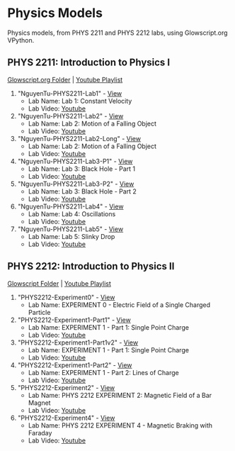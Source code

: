 # Physics Models
Physics models, from PHYS 2211 and PHYS 2212 labs, using Glowscript.org VPython.

## PHYS 2211: Introduction to Physics I
[Glowscript.org Folder](https://www.glowscript.org/#/user/ENT/folder/PHYS2211/)
  |  [Youtube Playlist](https://www.youtube.com/playlist?list=PLgGFty8KAGAD56CchSrQhreEl6Wqca5I1)
1. "NguyenTu-PHYS2211-Lab1" - [View](https://www.glowscript.org/#/user/ENT/folder/PHYS2211/program/NguyenTu-PHYS2211-Lab1)
   - Lab Name: Lab 1: Constant Velocity
   - Lab Video: [Youtube](https://www.youtube.com/watch?v=umVS8fEPmkg&t=1s)
2. "NguyenTu-PHYS2211-Lab2" - [View](https://www.glowscript.org/#/user/ENT/folder/PHYS2211/program/NguyenTu-PHYS2211-Lab2)
   - Lab Name: Lab 2: Motion of a Falling Object
   - Lab Video: [Youtube](https://www.youtube.com/watch?v=3r3PmhqNnLc&t=1s)
3. "NguyenTu-PHYS2211-Lab2-Long" - [View](https://www.glowscript.org/#/user/ENT/folder/PHYS2211/program/NguyenTu-PHYS2211-Lab2-Long)
   - Lab Name: Lab 2: Motion of a Falling Object
   - Lab Video: [Youtube](https://www.youtube.com/watch?v=3r3PmhqNnLc&t=1s)
4. "NguyenTu-PHYS2211-Lab3-P1" - [View](https://www.glowscript.org/#/user/ENT/folder/PHYS2211/program/NguyenTu-PHYS2211-Lab3-P1)
   - Lab Name: Lab 3: Black Hole - Part 1
   - Lab Video: [Youtube](https://www.youtube.com/watch?v=NuuAFzOsgz4&t=2s)
5. "NguyenTu-PHYS2211-Lab3-P2" - [View](https://www.glowscript.org/#/user/ENT/folder/PHYS2211/program/NguyenTu-PHYS2211-Lab3-P2)
   - Lab Name: Lab 3: Black Hole - Part 2
   - Lab Video: [Youtube](https://www.youtube.com/watch?v=NuuAFzOsgz4&t=2s)
6. "NguyenTu-PHYS2211-Lab4" - [View](https://www.glowscript.org/#/user/ENT/folder/PHYS2211/program/NguyenTu-PHYS2211-Lab4)
   - Lab Name: Lab 4: Oscillations
   - Lab Video: [Youtube](https://www.youtube.com/watch?v=j3Bzf5n6Z4w&t=158s)
7. "NguyenTu-PHYS2211-Lab5" - [View](https://www.glowscript.org/#/user/ENT/folder/PHYS2211/program/NguyenTu-PHYS2211-Lab5)
   - Lab Name: Lab 5: Slinky Drop
   - Lab Video: [Youtube](https://www.youtube.com/watch?v=fEeZUuoh_Hs)

## PHYS 2212: Introduction to Physics II
[Glowscript Folder](https://www.glowscript.org/#/user/ENT/folder/PHYS2212/)
  |  [Youtube Playlist](https://www.youtube.com/playlist?list=PLgGFty8KAGABaR9HVzXqJn7qmZ799FrGi)
1. "PHYS2212-Experiment0" - [View](https://www.glowscript.org/#/user/ENT/folder/PHYS2212/program/PHYS2212-Experiment0)
   - Lab Name: EXPERIMENT 0 - Electric Field of a Single Charged Particle
2. "PHYS2212-Experiment1-Part1" - [View](https://www.glowscript.org/#/user/ENT/folder/PHYS2212/program/PHYS2212-Experiment1-Part1)
   - Lab Name: EXPERIMENT 1 - Part 1: Single Point Charge
   - Lab Video: [Youtube](https://www.youtube.com/watch?v=sHeY14hIiCg&list=PLgGFty8KAGABaR9HVzXqJn7qmZ799FrGi&index=2)
3. "PHYS2212-Experiment1-Part1v2" - [View](https://www.glowscript.org/#/user/ENT/folder/PHYS2212/program/PHYS2212-Experiment1-Part1v2)
   - Lab Name: EXPERIMENT 1 - Part 1: Single Point Charge
   - Lab Video: [Youtube](https://www.youtube.com/watch?v=sHeY14hIiCg&list=PLgGFty8KAGABaR9HVzXqJn7qmZ799FrGi&index=2)
4. "PHYS2212-Experiment1-Part2" - [View](https://www.glowscript.org/#/user/ENT/folder/PHYS2212/program/PHYS2212-Experiment1-Part2)
   - Lab Name: EXPERIMENT 1 - Part 2: Lines of Charge
   - Lab Video: [Youtube](https://www.youtube.com/watch?v=sHeY14hIiCg&list=PLgGFty8KAGABaR9HVzXqJn7qmZ799FrGi&index=2)
5. "PHYS2212-Experiment2" - [View](https://www.glowscript.org/#/user/ENT/folder/PHYS2212/program/PHYS2212-Experiment2)
   - Lab Name: PHYS 2212 EXPERIMENT 2: Magnetic Field of a Bar Magnet
   - Lab Video: [Youtube](https://www.youtube.com/watch?v=gtvk80l5SOg&list=PLgGFty8KAGABaR9HVzXqJn7qmZ799FrGi&index=3&t=182s)
6. "PHYS2212-Experiment4" - [View](https://www.glowscript.org/#/user/ENT/folder/PHYS2212/program/PHYS2212-Experiment4)
   - Lab Name: PHYS 2212 EXPERIMENT 4 - Magnetic Braking with Faraday
   - Lab Video: [Youtube](https://www.youtube.com/watch?v=24jUjj4NuG4&list=PLgGFty8KAGABaR9HVzXqJn7qmZ799FrGi&index=5)
